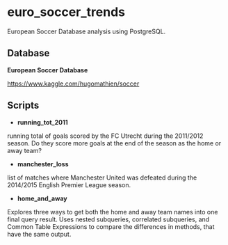 # euro_soccer_trends
European Soccer Database analysis using PostgreSQL.

## Database

**European Soccer Database**

https://www.kaggle.com/hugomathien/soccer

## Scripts

- **running_tot_2011** 

running total of goals scored by the FC Utrecht during the 2011/2012 season. 
Do they score more goals at the end of the season as the home or away team? 

- **manchester_loss**

list of matches where Manchester United was defeated 
during the 2014/2015 English Premier League season. 

- **home_and_away**

Explores three ways to get both the home and away team names into one final query result.
Uses nested subqueries, correlated subqueries, and Common Table Expressions 
to compare the differences in methods, that have the same output.
